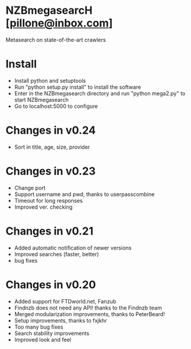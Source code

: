 NZBmegasearcH
[pillone@inbox.com]
===========
Metasearch on state-of-the-art crawlers

Install
===========
- Install python and setuptools
- Run "python setup.py install" to install the software
- Enter in the NZBmegasearch directory and run "python mega2.py" to start NZBmegasearch
- Go to localhost:5000 to configure


Changes in v0.24
================
- Sort in title, age, size, provider

Changes in v0.23
================
- Change port
- Support username and pwd, thanks to userpasscombine
- Timeout for long responses
- Improved ver. checking


Changes in v0.21
================
- Added automatic notification of newer versions
- Improved searches (faster, better)
- bug fixes

Changes in v0.20
================

- Added support for FTDworld.net, Fanzub
- Findnzb does not need any API! thanks to the Findnzb team
- Merged modularization improvements, thanks to PeterBeard!
- Setup improvements, thanks to fxjkhr
- Too many bug fixes
- Search stability improvements
- Improved look and feel
